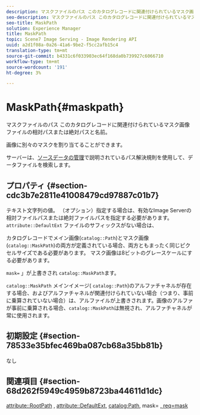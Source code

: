 ```yaml
---
description: マスクファイルのパス このカタログレコードに関連付けられているマスク画像ファイルの相対パスまたは絶対パスと名前。
seo-description: マスクファイルのパス このカタログレコードに関連付けられているマスク画像ファイルの相対パスまたは絶対パスと名前。
seo-title: MaskPath
solution: Experience Manager
title: MaskPath
topic: Scene7 Image Serving - Image Rendering API
uuid: a2d1f08a-0a26-41a6-9be2-f5cc2afb15c4
translation-type: tm+mt
source-git-commit: b4331c6f033903ec64f168da0b739927c6066710
workflow-type: tm+mt
source-wordcount: '191'
ht-degree: 3%

---
```



# MaskPath{#maskpath}

マスクファイルのパス このカタログレコードに関連付けられているマスク画像ファイルの相対パスまたは絶対パスと名前。

画像に別々のマスクを割り当てることができます。

サーバーは、[ソースデータの管理](/help/aem-is-ir-api/is-api/image-serving-api-ref/c-configuration-and-administration/c-configuration-and-administration.md)で説明されているパス解決規則を使用して、データファイルを検索します。

## プロパティ {#section-cdc3b7e2811e41008479cd97887c01b7}

テキスト文字列の値。 （オプション）指定する場合は、有効なImage Serverの相対ファイルパスまたは絶対ファイルパスを指定する必要があります。 `attribute::DefaultExt` ファイルのサフィックスがない場合は、

カタログレコードでメイン画像(`catalog::Path`)とマスク画像(`catalog::MaskPath`)の両方が定義されている場合、両方ともまったく同じピクセルサイズである必要があります。 マスク画像は8ビットのグレースケールにする必要があります。

`mask=` 」が上書きされ `catalog::MaskPath`ます。

`catalog::MaskPath` メインイメージ(  `catalog::Path`)のアルファチャネルが存在する場合、およびアルファチャネルが関連付けられていない場合（つまり、事前に乗算されていない場合）は、アルファイルが上書きされます。画像のアルファが事前に乗算される場合、`catalog::MaskPath`は無視され、アルファチャネルが常に使用されます。

## 初期設定 {#section-78533e35bfec469ba087cb68a35bb81b}

なし

## 関連項目 {#section-68d262f5949c4959b8723ba44611d1dc}

[attribute::RootPath](/help/aem-is-ir-api/is-api/image-catalog/image-serving-api-ref/c-image-catalog-reference/c-attributes-reference/r-rootpath.md) ,  [attribute::DefaultExt](/help/aem-is-ir-api/is-api/image-catalog/image-serving-api-ref/c-image-catalog-reference/c-attributes-reference/r-defaultext.md),  [catalog:Path](../../../../../../is-api/image-catalog/image-serving-api-ref/c-image-catalog-reference/c-image-svg-data-reference/c-image-data-reference/r-path-cat.md#reference-306afcaff172440ca81b85da8d78213c), mask= [, ](/help/aem-is-ir-api/is-api/http-ref/image-serving-api-ref/c-http-protocol-reference/c-command-reference/r-mask.md) [req=mask](/help/aem-is-ir-api/is-api/http-ref/image-serving-api-ref/c-http-protocol-reference/c-command-reference/r-req/r-req.md)
